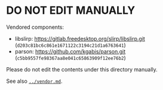 # DO NOT EDIT MANUALLY

Vendored components:
* libslirp: https://gitlab.freedesktop.org/slirp/libslirp.git (`d203c81bc6c861e1671122c3194c21d1a6763641`)
* parson: https://github.com/kgabis/parson.git (`c5bb9557fe98367aa8e041c65863909f12ee76b2`)

Please do not edit the contents under this directory manually.

See also [`../vendor.md`](../vendor.md).
